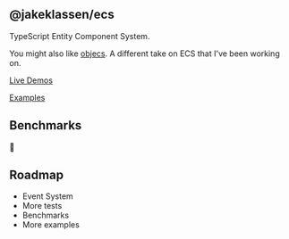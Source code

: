 ## @jakeklassen/ecs

TypeScript Entity Component System.

You might also like [objecs](https://github.com/jakeklassen/objecs). A different take on ECS that I've been working on.

[Live Demos](https://ecs-examples.netlify.app/)

[Examples](packages/examples)

## Benchmarks

🚧

## Roadmap

- Event System
- More tests
- Benchmarks
- More examples
